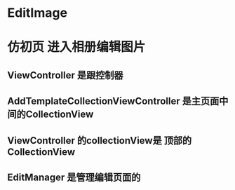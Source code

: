 # EditImage
# 仿初页 进入相册编辑图片

## ViewController 是跟控制器 
## AddTemplateCollectionViewController 是主页面中间的CollectionView
## ViewController 的collectionView是 顶部的 CollectionView
## EditManager 是管理编辑页面的 
